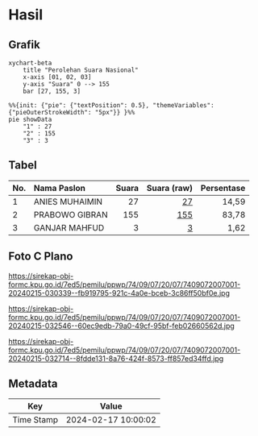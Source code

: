 # Hasil

## Grafik

```mermaid
xychart-beta
    title "Perolehan Suara Nasional"
    x-axis [01, 02, 03]
    y-axis "Suara" 0 --> 155
    bar [27, 155, 3]
```

```mermaid
%%{init: {"pie": {"textPosition": 0.5}, "themeVariables": {"pieOuterStrokeWidth": "5px"}} }%%
pie showData
    "1" : 27
    "2" : 155
    "3" : 3
```

## Tabel

| No. | Nama Paslon    | Suara | Suara (raw) | Persentase |
|:--- |:-------------- | -----:| -----------:| ----------:|
| 1   | ANIES MUHAIMIN | 27    | [27][p-1]   | 14,59      |
| 2   | PRABOWO GIBRAN | 155   | [155][p-2]  | 83,78      |
| 3   | GANJAR MAHFUD  | 3     | [3][p-3]    | 1,62       |


[p-1]: https://github.com/gigit-pemilu/pemilu-2024/blob/main/pilpres/hitung-suara/sub/74-sulawesi-tenggara/sub/09-konawe-utara/sub/07-sawa/sub/2007-matanggonawe/sub/001-tps/sub/paslon-1.txt
[p-2]: https://github.com/gigit-pemilu/pemilu-2024/blob/main/pilpres/hitung-suara/sub/74-sulawesi-tenggara/sub/09-konawe-utara/sub/07-sawa/sub/2007-matanggonawe/sub/001-tps/sub/paslon-2.txt
[p-3]: https://github.com/gigit-pemilu/pemilu-2024/blob/main/pilpres/hitung-suara/sub/74-sulawesi-tenggara/sub/09-konawe-utara/sub/07-sawa/sub/2007-matanggonawe/sub/001-tps/sub/paslon-3.txt

## Foto C Plano

https://sirekap-obj-formc.kpu.go.id/7ed5/pemilu/ppwp/74/09/07/20/07/7409072007001-20240215-030339--fb919795-921c-4a0e-bceb-3c86ff50bf0e.jpg

https://sirekap-obj-formc.kpu.go.id/7ed5/pemilu/ppwp/74/09/07/20/07/7409072007001-20240215-032546--60ec9edb-79a0-49cf-95bf-feb02660562d.jpg

https://sirekap-obj-formc.kpu.go.id/7ed5/pemilu/ppwp/74/09/07/20/07/7409072007001-20240215-032714--8fdde131-8a76-424f-8573-ff857ed34ffd.jpg


## Metadata

| Key        | Value               |
| ---------- | ------------------- |
| Time Stamp | 2024-02-17 10:00:02 |



